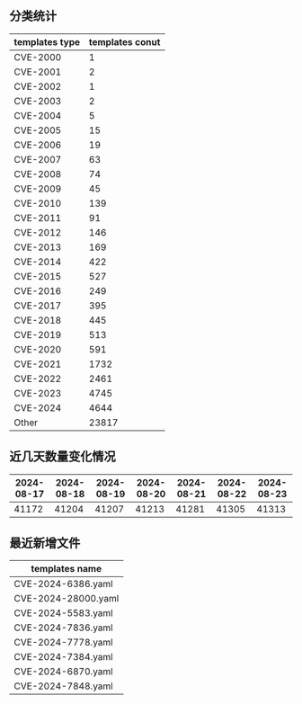 ## 分类统计
| templates type | templates conut | 
| --- | --- |
| CVE-2000 | 1 |
| CVE-2001 | 2 |
| CVE-2002 | 1 |
| CVE-2003 | 2 |
| CVE-2004 | 5 |
| CVE-2005 | 15 |
| CVE-2006 | 19 |
| CVE-2007 | 63 |
| CVE-2008 | 74 |
| CVE-2009 | 45 |
| CVE-2010 | 139 |
| CVE-2011 | 91 |
| CVE-2012 | 146 |
| CVE-2013 | 169 |
| CVE-2014 | 422 |
| CVE-2015 | 527 |
| CVE-2016 | 249 |
| CVE-2017 | 395 |
| CVE-2018 | 445 |
| CVE-2019 | 513 |
| CVE-2020 | 591 |
| CVE-2021 | 1732 |
| CVE-2022 | 2461 |
| CVE-2023 | 4745 |
| CVE-2024 | 4644 |
| Other | 23817 |
## 近几天数量变化情况
|2024-08-17 | 2024-08-18 | 2024-08-19 | 2024-08-20 | 2024-08-21 | 2024-08-22 | 2024-08-23|
|--- | ------ | ------ | ------ | ------ | ------ | ---|
|41172 | 41204 | 41207 | 41213 | 41281 | 41305 | 41313|
## 最近新增文件
| templates name | 
| --- |
| CVE-2024-6386.yaml |
| CVE-2024-28000.yaml |
| CVE-2024-5583.yaml |
| CVE-2024-7836.yaml |
| CVE-2024-7778.yaml |
| CVE-2024-7384.yaml |
| CVE-2024-6870.yaml |
| CVE-2024-7848.yaml |
